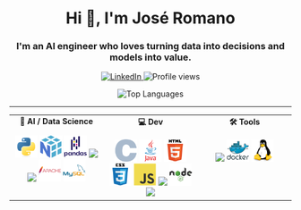 <h1 align="center">Hi 👋, I'm José Romano</h1>
<h3 align="center">I'm an AI engineer who loves turning data into decisions and models into value.</h3>

<p align="center">
  <a href="https://www.linkedin.com/in/jd-romano/" target="blank">
    <img src="https://raw.githubusercontent.com/rahuldkjain/github-profile-readme-generator/master/src/images/icons/Social/linked-in-alt.svg" alt="LinkedIn" height="30" width="40" />
  </a>
  <img src="https://komarev.com/ghpvc/?username=josedromano&label=Profile%20views&color=0e75b6&style=flat" alt="Profile views" height="20" />
</p>

<p align="center">
  <img src="https://github-readme-stats.vercel.app/api/top-langs?username=josedromano&show_icons=true&theme=tokyonight&locale=en&layout=compact" alt="Top Languages" />
</p>

---

<div align="center">
  <table>
    <tr>
      <td align="center" valign="top" width="33%">
        <strong>🧠 AI / Data Science</strong><br><br>
        <img src="https://raw.githubusercontent.com/devicons/devicon/master/icons/python/python-original.svg" width="40" />
        <img src="https://raw.githubusercontent.com/devicons/devicon/master/icons/numpy/numpy-original.svg" width="40" />
        <img src="https://raw.githubusercontent.com/devicons/devicon/master/icons/pandas/pandas-original-wordmark.svg" width="40" />
        <img src="https://www.vectorlogo.zone/logos/pytorch/pytorch-icon.svg" width="40" />
        <img src="https://www.vectorlogo.zone/logos/microsoft_azure/microsoft_azure-icon.svg" width="40" />
        <img src="https://raw.githubusercontent.com/devicons/devicon/master/icons/apache/apache-original-wordmark.svg" width="40" />
        <img src="https://raw.githubusercontent.com/devicons/devicon/master/icons/mysql/mysql-original-wordmark.svg" width="40" />
      </td>
      <td align="center" valign="top" width="33%">
        <strong>💻 Dev</strong><br><br>
        <img src="https://raw.githubusercontent.com/devicons/devicon/master/icons/c/c-original.svg" width="40" />
        <img src="https://raw.githubusercontent.com/devicons/devicon/master/icons/java/java-original-wordmark.svg" width="40" />
        <img src="https://raw.githubusercontent.com/devicons/devicon/master/icons/html5/html5-original-wordmark.svg" width="40" />
        <img src="https://raw.githubusercontent.com/devicons/devicon/master/icons/css3/css3-original-wordmark.svg" width="40" />
        <img src="https://raw.githubusercontent.com/devicons/devicon/master/icons/javascript/javascript-original.svg" width="40" />
        <img src="https://www.vectorlogo.zone/logos/wordpress/wordpress-icon.svg" width="40" />
        <img src="https://raw.githubusercontent.com/devicons/devicon/master/icons/nodejs/nodejs-original-wordmark.svg" width="40" />
        <img src="https://www.vectorlogo.zone/logos/getpostman/getpostman-icon.svg" width="40" />
      </td>
      <td align="center" valign="top" width="33%">
        <strong>🛠️ Tools</strong><br><br>
        <img src="https://www.vectorlogo.zone/logos/git-scm/git-scm-icon.svg" width="40" />
        <img src="https://raw.githubusercontent.com/devicons/devicon/master/icons/docker/docker-original-wordmark.svg" width="40" />
        <img src="https://raw.githubusercontent.com/devicons/devicon/master/icons/linux/linux-original.svg" width="40" />
      </td>
    </tr>
  </table>
</div> 
